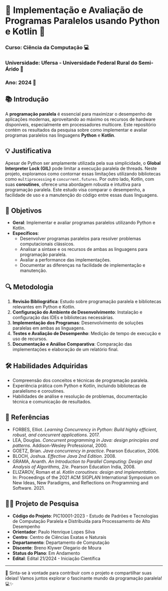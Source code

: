 # 🐍 Implementação e Avaliação de Programas Paralelos usando Python e Kotlin 🚀

### Curso: Ciência da Computação 💻
### Universidade: Ufersa - Universidade Federal Rural do Semi-Árido 🌱
### Ano: 2024 📅

## 📚 Introdução

A **programação paralela** é essencial para maximizar o desempenho de aplicações modernas, aproveitando ao máximo os recursos de hardware disponíveis, especialmente em processadores multicore. Este repositório contém os resultados da pesquisa sobre como implementar e avaliar programas paralelos nas linguagens **Python** e **Kotlin**.

## 💡 Justificativa

Apesar de Python ser amplamente utilizada pela sua simplicidade, o **Global Interpreter Lock (GIL)** pode limitar a execução paralela de threads. Neste projeto, exploramos como contornar essas limitações utilizando bibliotecas como `multiprocessing` e `concurrent.futures`. Por outro lado, Kotlin, com suas **coroutines**, oferece uma abordagem robusta e intuitiva para programação paralela. Este estudo visa comparar o desempenho, a facilidade de uso e a manutenção do código entre essas duas linguagens.

## 🎯 Objetivos

- **Geral**: Implementar e avaliar programas paralelos utilizando Python e Kotlin.
- **Específicos**:
  - Desenvolver programas paralelos para resolver problemas computacionais clássicos.
  - Analisar a sintaxe e os recursos de ambas as linguagens para programação paralela.
  - Avaliar a performance das implementações.
  - Documentar as diferenças na facilidade de implementação e manutenção.

## 🔍 Metodologia

1. **Revisão Bibliográfica**: Estudo sobre programação paralela e bibliotecas relevantes em Python e Kotlin.
2. **Configuração do Ambiente de Desenvolvimento**: Instalação e configuração das IDEs e bibliotecas necessárias.
3. **Implementação dos Programas**: Desenvolvimento de soluções paralelas em ambas as linguagens.
4. **Testes e Avaliação de Desempenho**: Medição de tempo de execução e uso de recursos.
5. **Documentação e Análise Comparativa**: Comparação das implementações e elaboração de um relatório final.

## 🛠️ Habilidades Adquiridas

- Compreensão dos conceitos e técnicas de programação paralela.
- Experiência prática com Python e Kotlin, incluindo bibliotecas de paralelismo e coroutines.
- Habilidades de análise e resolução de problemas, documentação técnica e comunicação de resultados.

## 📑 Referências

- FORBES, Elliot. *Learning Concurrency in Python: Build highly efficient, robust, and concurrent applications*. 2017.
- LEA, Douglas. *Concurrent programming in Java: design principles and patterns*. Addison-Wesley Professional, 2000.
- GOETZ, Brian. *Java concurrency in practice*. Pearson Education, 2006.
- BLOCH, Joshua. *Effective Java 2nd Edition*. 2008.
- GRAMA, Ananth. *An Introduction to Parallel Computing: Design and Analysis of Algorithms, 2/e*. Pearson Education India, 2008.
- ELIZAROV, Roman et al. *Kotlin coroutines: design and implementation*. In: Proceedings of the 2021 ACM SIGPLAN International Symposium on New Ideas, New Paradigms, and Reflections on Programming and Software. 2021.

## 👨‍🎓 Projeto de Pesquisa

- **Código do Projeto**: PIC10001-2023 - Estudo de Padrões e Tecnologias de Computação Paralela e Distribuída para Processamento de Alto Desempenho
- **Orientador**: Paulo Henrique Lopes Silva
- **Centro**: Centro de Ciências Exatas e Naturais
- **Departamento**: Departamento de Computação
- **Discente**: Breno Klywer Olegario de Moura
- **Status do Plano**: Em Andamento
- **Edital**: Edital 21/2024 - Iniciação Científica

---

🌟 Sinta-se à vontade para contribuir com o projeto e compartilhar suas ideias! Vamos juntos explorar o fascinante mundo da programação paralela! 💻✨
